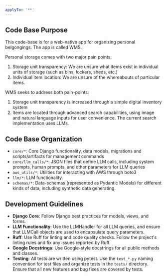 ```yaml
---
applyTo: '**'
---
```

## Code Base Purpose

This code-base is for a web-native app for organizing personal belgongings. The app is called WMS. 

Personal storage comes with two major pain points:
1) Storage unit transparency: We are unsure what items exist in individual units of storage (such as bins, lockers, sheds, etc.)
2) Individual item location: We are unsure of the whereabouts of particular items. 

WMS seeks to address both pain-points:
1) Storage unit transparency is increased through a simple digital inventory system
2) Items are located through advanced search capabilities, using image and natural language inputs for user convenience. The current search implementation uses LLMs. 

## Code Base Organization
- `core/*`: Core Django functionality, data models, migrations and scripts/artifacts for management commands
- `core/llm_calls/*`: JSON files that define LLM calls, including system prompts, human prompts, and other parameters for LLM queries
- `aws_utils/*`: Utilities for interacting with AWS through boto3
- `llm/*`: LLM functionality.
- `schemas/*`: Data-schemas (represented as Pydantic Models) for different kinds of data, including synthetic data generating. 

## Development Guidelines
- **Django Core**: Follow Django best practices for models, views, and forms.
- **LLM Functionality**: Use the LLMHandler for all LLM queries, and ensure that LLMCall objects are used to encapsulate query parameters.
- **Ruff**: Use Ruff for linting and code quality checks. Follow the project's linting rules and fix any issues reported by Ruff.
- **Google Docstrings**: Use Google-style docstrings for all public methods and classes.
- **Testing**: All tests are written using pytest. Use the `test_*.py` naming convention for test files and organize tests in the `tests/` directory. Ensure that all new features and bug fixes are covered by tests.

